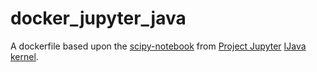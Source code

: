 # docker_jupyter_java

A dockerfile based upon the [scipy-notebook](https://github.com/jupyter/docker-stacks/tree/master/scipy-notebook) from [Project Jupyter](https://github.com/jupyter) [IJava kernel](https://github.com/SpencerPark/IJava).
